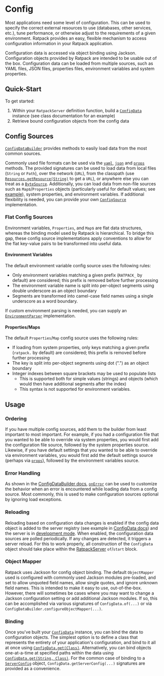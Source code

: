 # Config

Most applications need some level of configuration.
This can be used to specify the correct external resources to use (databases, other services, etc.), tune performance, or otherwise adjust to the requirements of a given environment.
Ratpack provides an easy, flexible mechanism to access configuration information in your Ratpack application.

Configuration data is accessed via object binding using Jackson.
Configuration objects provided by Ratpack are intended to be usable out of the box.
Configuration data can be loaded from multiple sources, such as YAML files, JSON files, properties files, environment variables and system properties.

## Quick-Start
To get started:

1. Within your `RatpackServer` definition function, build a [`ConfigData`](api/ratpack/config/ConfigData.html) instance (see class documentation for an example)
1. Retrieve bound configuration objects from the config data

## Config Sources

[`ConfigDataBuilder`](api/ratpack/config/ConfigDataBuilder.html) provides methods to easily load data from the most common sources.

Commonly used file formats can be used via the [`yaml`](api/ratpack/config/ConfigDataBuilder.html#yaml-java.lang.String-), [`json`](api/ratpack/config/ConfigDataBuilder.html#json-java.lang.String-) and [`props`](api/ratpack/config/ConfigDataBuilder.html#props-java.lang.String-) methods.
The provided signatures can be used to load data from local files (`String` or `Path`), over the network (`URL`), from the classpath (use [`Resources.getResource(String)`](http://docs.guava-libraries.googlecode.com/git/javadoc/com/google/common/io/Resources.html) to get a `URL`), or anywhere else you can treat as a [`ByteSource`](http://docs.guava-libraries.googlecode.com/git/javadoc/com/google/common/io/ByteSource.html).
Additionally, you can load data from non-file sources such as `Map`s/`Properties` objects (particularly useful for default values; see [example](api/ratpack/config/ConfigDataBuilder.html#props-java.util.Map-)), system properties, and environment variables.
If additional flexibility is needed, you can provide your own [`ConfigSource`](api/ratpack/config/ConfigSource.html) implementation.

### Flat Config Sources
Environment variables, `Properties`, and `Map`s are flat data structures, whereas the binding model used by Ratpack is hierarchical.
To bridge this gap, these config source implementations apply conventions to allow for the flat key-value pairs to be transformed into useful data.

#### Environment Variables
The default environment variable config source uses the following rules:

* Only environment variables matching a given prefix (`RATPACK_` by default) are considered; this prefix is removed before further processing
* The environment variable name is split into per-object segments using double underscore as an object boundary
* Segments are transformed into camel-case field names using a single underscore as a word boundary.

If custom environment parsing is needed, you can supply an [`EnvironmentParser`](api/ratpack/config/EnvironmentParser.html) implementation.

#### Properties/Maps
The default `Properties`/`Map` config source uses the following rules:

* If loading from system properties, only keys matching a given prefix (`ratpack.` by default) are considered; this prefix is removed before further processing
* The key is split into per-object segments using dot (".") as an object boundary
* Integer indexes between square brackets may be used to populate lists
  * This is supported both for simple values (strings) and objects (which would then have additional segments after the index)
  * This syntax is not supported for environment variables. 

## Usage

### Ordering
If you have multiple config sources, add them to the builder from least important to most important.
For example, if you had a configuration file that you wanted to be able to override via system properties, you would first add the configuration file source, followed by the system properties source.
Likewise, if you have default settings that you wanted to be able to override via environment variables, you would first add the default settings source (perhaps via [`props`](api/ratpack/config/ConfigDataBuilder.html#props-java.util.Map-)), followed by the environment variables source.

### Error Handling
As shown in the [ConfigDataBuilder docs](api/ratpack/config/ConfigDataBuilder.html), [`onError`](api/ratpack/config/ConfigDataBuilder.html#onError-ratpack.func.Action-) can be used to customize the behavior when an error is encountered while loading data from a config source.
Most commonly, this is used to make configuration sources optional by ignoring load exceptions.

### Reloading
Reloading based on configuration data changes is enabled if the config data object is added to the server registry (see example in [ConfigData docs](api/ratpack/config/ConfigData.html)) and the server is in [development mode](api/ratpack/server/ServerConfig.html#isDevelopment--).
When enabled, the configuration data sources are polled periodically.
If any changes are detected, it triggers a server reload.
For this to work properly, all construction of the `ConfigData` object should take place within the [RatpackServer](api/ratpack/server/RatpackServer.html) `of`/`start` block.

### Object Mapper
Ratpack uses Jackson for config object binding.
The default `ObjectMapper` used is configured with commonly used Jackson modules pre-loaded, and set to allow unquoted field names, allow single quotes, and ignore unknown field names.
This is intended to make it easy to use, out-of-the-box.
However, there will sometimes be cases where you may want to change a Jackson configuration setting or add additional Jackson modules.
If so, this can be accomplished via various signatures of `ConfigData.of(...)` or via `ConfigDataBuilder.configureObjectMapper(...)`.

### Binding
Once you've built your [`ConfigData`](api/ratpack/config/ConfigData.html) instance, you can bind the data to configuration objects.
The simplest option is to define a class that represents the entirety of your application's configuration, and bind to it all at once using [`ConfigData.get(Class)`](api/ratpack/config/ConfigData.html#get-java.lang.Class-).
Alternatively, you can bind objects one-at-a-time at specified paths within the data using [`ConfigData.get(String, Class)`](api/ratpack/config/ConfigData.html#get-java.lang.String-java.lang.Class-).
For the common case of binding to a [`ServerConfig`](api/ratpack/server/ServerConfig.html) object, `ConfigData.getServerConfig(...)` signatures are provided as a convenience.
